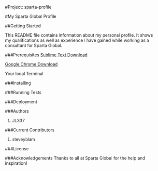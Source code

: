 #Project: sparta-profile

#My Sparta Global Profile

##Getting Started

This README file contains information about my personal profile. It shows my qualifications as well as experience I have gained while working as a consultant for Sparta Global.

###Prerequisites
[Sublime Text Download](https://www.sublimetext.com/3)

[Google Chrome Download](https://support.google.com/chrome/answer/95346?co=GENIE.Platform%3DDesktop&hl=en)

Your local Terminal

###Installing

###Running Tests

###Deployment

###Authors
1. JL337

###Current Contributors
1. steveyblam

###License

###Acknowledgements
Thanks to all at Sparta Global for the help and inspiration!

